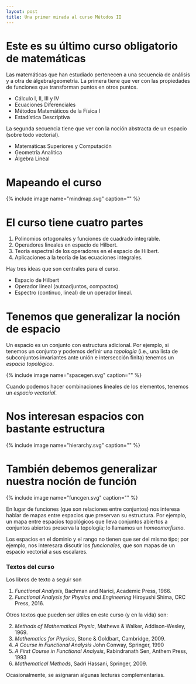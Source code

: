 ```yaml
---
layout: post
title: Una primer mirada al curso Métodos II
---
```


# Este es su último curso obligatorio de matemáticas
Las matemáticas que han estudiado pertenecen a una secuencia de análisis y a otra de álgebra/geometría. La primera tiene que ver con las propiedades de funciones que transforman puntos en otros puntos. 

+ Cálculo I, II, III y IV
+ Ecuaciones Diferenciales
+ Métodos Matemáticos de la Física I
+ Estadística Descriptiva

La segunda secuencia tiene que ver con la noción abstracta de un espacio (sobre todo vectorial). 

+ Matemáticas Superiores y Computación
+ Geometría Analítica 
+ Álgebra Lineal

# Mapeando el curso

{% include image name="mindmap.svg" caption="" %}


# El curso tiene cuatro partes


1. Polinomios ortogonales y funciones de cuadrado integrable.  
2. Operadores lineales en espacio de Hilbert.
3. Teoria espectral de los operadores en el espacio de Hilbert.
4.  Aplicaciones a la teoría de las ecuaciones integrales. 


Hay tres ideas que son centrales para el curso. 


+ Espacio de Hilbert 
+ Operador lineal (autoadjuntos, compactos)
+ Espectro (continuo, lineal) de un operador lineal. 


# Tenemos que generalizar la noción de espacio


Un espacio es un conjunto con estructura adicional. Por ejemplo, si tenemos un conjunto y podemos definir una *topología* (i.e., una lista de subconjuntos invariantes ante unión e intersección finita) tenemos un *espacio topológico*.


{% include image name="spacegen.svg" caption="" %}


Cuando podemos hacer combinaciones lineales de los elementos, tenemos un *espacio vectorial*.

# Nos interesan espacios con bastante estructura

{% include image name="hierarchy.svg" caption="" %}


# También debemos generalizar nuestra noción de función

{% include image name="funcgen.svg" caption="" %}


En lugar de funciones (que son relaciones entre conjuntos) nos interesa hablar de mapas entre espacios que preservan su estructura. Por ejemplo, un mapa entre espacios topológicos que lleva conjuntos abiertos a conjuntos abiertos preserva la topología; lo llamamos un *homeomorfismo*. 

Los espacios en el dominio y el rango no tienen que ser del mismo tipo; por ejemplo, nos interesara discutir los *funcionales*, que son mapas de un espacio vectorial a sus escalares. 
 



### Textos del curso


Los libros de texto a seguir son 

1. *Functional Analysis*, Bachman and Narici, Academic Press, 1966.
4. *Functional Analysis for Physics and Engineering* Hiroyushi Shima, CRC Press, 2016.




Otros textos que pueden ser útiles en este curso (y en la vida) son:

2. *Methods of Mathematical Physic*, Mathews & Walker, Addison-Wesley, 1969.
3. *Mathematics for Physics*, Stone & Goldbart, Cambridge, 2009. 
2. *A Course in Functional Analysis* John Conway, Springer, 1990
2. *A First Course in Functional Analysis*, Rabindranath Sen, Anthem Press, 1993
2. *Mathematical Methods*, Sadri Hassani, Springer, 2009. 

Ocasionalmente, se asignaran algunas lecturas complementarias.
